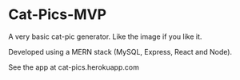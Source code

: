 # Cat-Pics-MVP
A very basic cat-pic generator. Like the image if you like it.

Developed using a MERN stack (MySQL, Express, React and Node).

See the app at cat-pics.herokuapp.com
